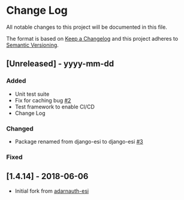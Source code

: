 # Change Log

All notable changes to this project will be documented in this file.

The format is based on [Keep a Changelog](http://keepachangelog.com/)
and this project adheres to [Semantic Versioning](http://semver.org/).

## [Unreleased] - yyyy-mm-dd

### Added

- Unit test suite
- Fix for caching bug [#2](https://gitlab.com/allianceauth/django-esi/issues/2)
- Test framework to enable CI/CD
- Change Log

### Changed

- Package renamed from django-esi to django-esi [#3](https://gitlab.com/allianceauth/django-esi/issues/3)

### Fixed

## [1.4.14] - 2018-06-06

- Initial fork from [adarnauth-esi](https://gitlab.com/Adarnof/adarnauth-esi)
